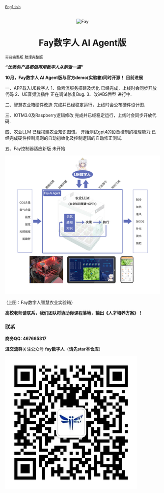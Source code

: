 [`English`](https://github.com/TheRamU/Fay/blob/main/README_EN.md)

<div align="center">
    <br>
    <img src="images/icon.png" alt="Fay">
    <h1>Fay数字人 AI Agent版</h1>
</div>

[`带货完整版`](https://github.com/TheRamU/Fay/tree/fay-sales-edition)                        [`助理完整版`](https://github.com/TheRamU/Fay/tree/fay-assistant-edition)

***“优秀的产品都值得用数字人从新做一遍”***

**10月，Fay数字人 AI Agent版与官方demo(实验箱)同时开源！**
**目前进展**

一、APP载入UE数字人
1、像素流服务搭建及优化
已经完成，上线时会同步开放代码
2、UE音频流插件
正在调试修复Bug.
3、改进BS唇型
进行中.

二、智慧农业箱硬件改造
完成并已经稳定运行，上线时会公布硬件设计图.

三、IOTM3.0及Raspberry逻辑修改
完成并已经稳定运行，上线时会同步开放代码.

四、农业LLM
已经搭建农业知识图谱。
开始测试gpt4的设备控制的推理能力:已经完成硬件控制规则的自动初始化及控制逻辑的自动修正测试.

五、Fay控制器适应新版
未开始

![](images/1.jpg)

​                                                                       (上图：Fay数字人智慧农业实验箱）

**高校老师请联系，我们团队将协助你课程落地，输出《人才培养方案》！**

### **联系**

**商务QQ: 467665317**

**进交流群**关注公众号 **fay数字人**（**请先star本仓库**）

<img src="images/2.jpg"  />
